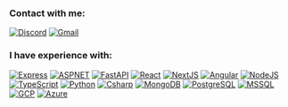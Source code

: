 ### Contact with me:

[![Discord](https://img.shields.io/badge/ricaidito-%237289DA.svg?style=for-the-badge&logo=discord&logoColor=white)](https://discordapp.com/users/263535106747006977)
[![Gmail](https://img.shields.io/badge/ricaiditodev@gmail.com-f44336?style=for-the-badge&logo=gmail&logoColor=white)](ricaiditodev@gmail.com)

### I have experience with:

[![Express](https://img.shields.io/badge/Express-333331?style=for-the-badge&logo=express&logoColor=white)]()
[![ASPNET](https://img.shields.io/badge/ASP.NET-512bd4?style=for-the-badge&logo=dotnet&logoColor=white)]()
[![FastAPI](https://img.shields.io/badge/FastAPI-05988a?style=for-the-badge&logo=fastapi&logoColor=white)]()
[![React](https://img.shields.io/badge/React-23272f?style=for-the-badge&logo=react)]()
[![NextJS](https://img.shields.io/badge/Next.JS-black?style=for-the-badge&logo=next.js)]()
[![Angular](https://img.shields.io/badge/Angular-dd0031?style=for-the-badge&logo=angular&logoColor=white)]()
[![NodeJS](https://img.shields.io/badge/Node.JS-689f63?style=for-the-badge&logo=node.js&logoColor=white)]()
[![TypeScript](https://img.shields.io/badge/TypeScript-017acb?style=for-the-badge&logo=typescript&logoColor=white)]()
[![Python](https://img.shields.io/badge/Python-3476ab?style=for-the-badge&logo=python&logoColor=white)]()
[![Csharp](https://img.shields.io/badge/CSharp-732370?style=for-the-badge&logo=sharp&logoColor=white)]()
[![MongoDB](https://img.shields.io/badge/MongoDB-001e2b?style=for-the-badge&logo=mongodb)]()
[![PostgreSQL](https://img.shields.io/badge/PostgreSQL-669ac4?style=for-the-badge&logo=postgresql)]()
[![MSSQL](https://img.shields.io/badge/MSSQL-bd071d?style=for-the-badge&logo=MSSQLColor=white)]()
[![GCP](https://img.shields.io/badge/Google%20Cloud-white?style=for-the-badge&logo=google%20cloud)]()
[![Azure](https://img.shields.io/badge/Azure-008ad7?style=for-the-badge)]()
